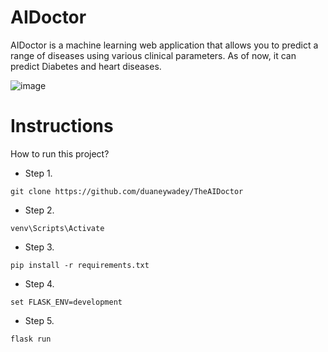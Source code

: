 # AIDoctor 

AIDoctor is a machine learning web application that allows you to predict a range of diseases using various clinical parameters. As of now, it can predict Diabetes and heart diseases. 

![image](https://user-images.githubusercontent.com/88537860/189066399-f92c094b-2023-4cdf-a9dd-f8cd8a15fdfd.png)


# Instructions
How to run this project? 

* Step 1. 
```
git clone https://github.com/duaneywadey/TheAIDoctor
```

* Step 2. 
```
venv\Scripts\Activate
```

* Step 3. 
```
pip install -r requirements.txt
```

* Step 4.
```
set FLASK_ENV=development
```

* Step 5.
```
flask run  
```

